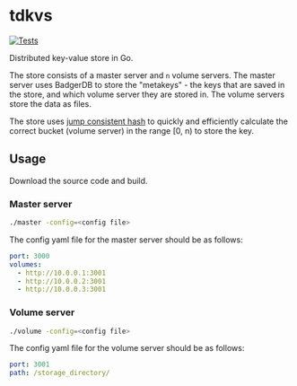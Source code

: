 # tdkvs

[![Tests](https://github.com/orellazri/tdkvs/actions/workflows/tests.yml/badge.svg)](https://github.com/orellazri/tdkvs/actions/workflows/tests.yml)

Distributed key-value store in Go.

The store consists of a master server and `n` volume servers. The master server uses BadgerDB to store the "metakeys" - the keys that are saved in the store, and which volume server they are stored in. The volume servers store the data as files.

The store uses [jump consistent hash](https://arxiv.org/pdf/1406.2294.pdf) to quickly and efficiently calculate the correct bucket (volume server) in the range [0, n) to store the key.

## Usage

Download the source code and build.

### Master server

```bash
./master -config=<config file>
```

The config yaml file for the master server should be as follows:

```yaml
port: 3000
volumes:
  - http://10.0.0.1:3001
  - http://10.0.0.2:3001
  - http://10.0.0.3:3001
```

### Volume server

```bash
./volume -config=<config file>
```

The config yaml file for the volume server should be as follows:

```yaml
port: 3001
path: /storage_directory/
```
